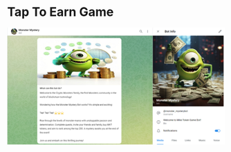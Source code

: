 #                               Tap To Earn Game
![MikeToken Telegram Game Bot](/assets/First%20page.png)

